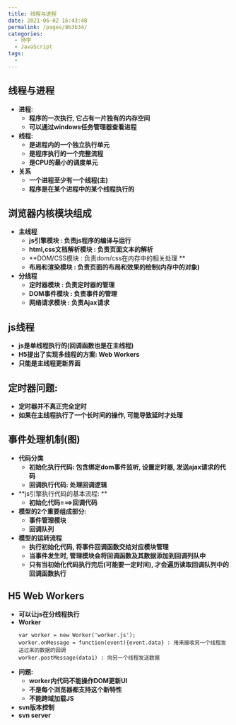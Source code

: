 ```yaml
---
title: 线程与进程
date: 2021-06-02 16:43:48
permalink: /pages/8b3b34/
categories:
  - 待学
  - JavaScript
tags:
  -
---
```

## **线程与进程**

* **进程:**
  * **程序的一次执行, 它占有一片独有的内存空间**
  * **可以通过windows任务管理器查看进程**
* **线程:**
  * **是进程内的一个独立执行单元**
  * **是程序执行的一个完整流程**
  * **是CPU的最小的调度单元**
* **关系**
  * **一个进程至少有一个线程(主)**
  * **程序是在某个进程中的某个线程执行的**

## **浏览器内核模块组成**

* **主线程**
  * **js引擎模块 : 负责js程序的编译与运行**
  * **html,css文档解析模块 : 负责页面文本的解析**
  * **DOM/CSS模块 : 负责dom/css在内存中的相关处理 **
  * **布局和渲染模块 : 负责页面的布局和效果的绘制(内存中的对象)**
* **分线程**
  * **定时器模块 : 负责定时器的管理**
  * **DOM事件模块 : 负责事件的管理**
  * **网络请求模块 : 负责Ajax请求**

## **js线程**

* **js是单线程执行的(回调函数也是在主线程)**
* **H5提出了实现多线程的方案: Web Workers**
* **只能是主线程更新界面**

## **定时器问题:**

* **定时器并不真正完全定时**
* **如果在主线程执行了一个长时间的操作, 可能导致延时才处理**

## **事件处理机制(图)**

* **代码分类**
  * **初始化执行代码: 包含绑定dom事件监听, 设置定时器, 发送ajax请求的代码**
  * **回调执行代码: 处理回调逻辑**
* **js引擎执行代码的基本流程: **
  * **初始化代码===>回调代码**
* **模型的2个重要组成部分:**
  * **事件管理模块**
  * **回调队列**
* **模型的运转流程**
  * **执行初始化代码, 将事件回调函数交给对应模块管理**
  * **当事件发生时, 管理模块会将回调函数及其数据添加到回调列队中**
  * **只有当初始化代码执行完后(可能要一定时间), 才会遍历读取回调队列中的回调函数执行**

## **H5 Web Workers**

* **可以让js在分线程执行**
* **Worker**
  ```
  var worker = new Worker('worker.js');
  worker.onMessage = function(event){event.data} : 用来接收另一个线程发送过来的数据的回调
  worker.postMessage(data1) : 向另一个线程发送数据
  ```
* **问题:**
  * **worker内代码不能操作DOM更新UI**
  * **不是每个浏览器都支持这个新特性**
  * **不能跨域加载JS**
* **svn版本控制**
* **svn server**
